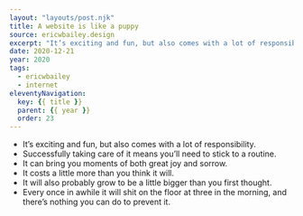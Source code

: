 ```yaml
---
layout: "layouts/post.njk"
title: A website is like a puppy
source: ericwbailey.design
excerpt: "It’s exciting and fun, but also comes with a lot of responsibility"
date: 2020-12-21
year: 2020
tags:
  - ericwbailey
  - internet
eleventyNavigation:
  key: {{ title }}
  parent: {{ year }}
  order: 23
---
```


- It’s exciting and fun, but also comes with a lot of responsibility.
- Successfully taking care of it means you’ll need to stick to a routine.
- It can bring you moments of both great joy and sorrow.
- It costs a little more than you think it will.
- It will also probably grow to be a little bigger than you first thought.
- Every once in awhile it will shit on the floor at three in the morning, and there’s nothing you can do to prevent it.
